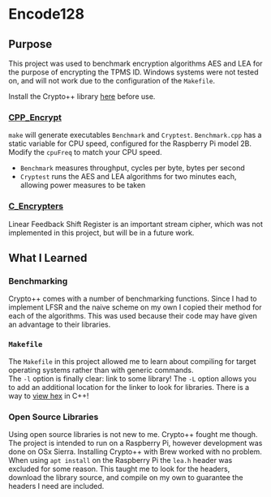 # Encode128

## Purpose
This project was used to benchmark encryption algorithms AES and LEA for the purpose of encrypting the TPMS ID.
Windows systems were not tested on, and will not work due to the configuration of the `Makefile`.

Install the Crypto++ library [here](https://cryptopp.com/) before use.


### [CPP_Encrypt](https://github.com/Andreas237/Encode128/tree/master/CPP_Encrypt)
`make` will generate executables `Benchmark` and `Cryptest`. `Benchmark.cpp` has a static variable for CPU speed, configured for the
Raspberry Pi model 2B.  Modify the `cpuFreq` to match your CPU speed.
  * `Benchmark` measures throughput, cycles per byte, bytes per second
  * `Cryptest` runs the AES and LEA algorithms for two minutes each, allowing power measures to be taken


### [C_Encrypters](https://github.com/Andreas237/Encode128/tree/master/C_Encrypters)
Linear Feedback Shift Register is an important stream cipher, which was not implemented in this project, but will be in a future work.



## What I Learned

### Benchmarking
Crypto++ comes with a number of benchmarking functions.  Since I had to implement
LFSR and the naive scheme on my own I copied their method for each of the algorithms.
This was used because their code may have given an advantage to their libraries.


### `Makefile`
The `Makefile` in this project allowed me to learn about compiling for target
operating systems rather than with generic commands.  
The `-l` option is finally clear: link to some library!
The `-L` option allows you to add an additional location for the linker to look for libraries.
There is a way to [view hex](http://www.cplusplus.com/forum/windows/51591/) in C++!


### Open Source Libraries
Using open source libraries is not new to me.  Crypto++ fought me though.  The project
is intended to run on a Raspberry Pi, however development was done on OSx Sierra.
Installing Crypto++ with Brew worked with no problem.
When using `apt install` on the Raspberry Pi the `lea.h` header was excluded for some
reason.  This taught me to look for the headers, download the library source, and
compile on my own to guarantee the headers I need are included.
